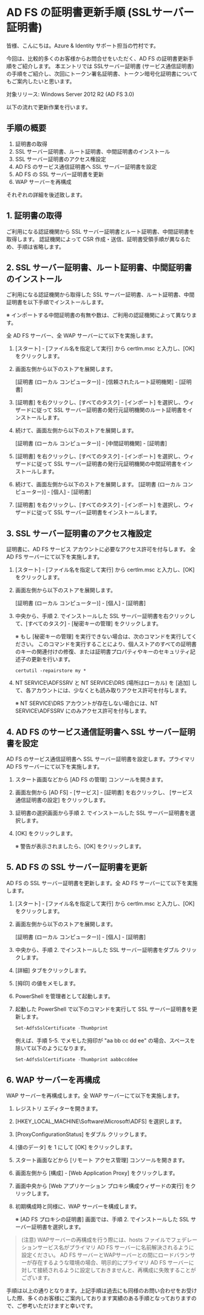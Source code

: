 # AD FS の証明書更新手順 (SSLサーバー証明書)

皆様、こんにちは。Azure & Identity サポート担当の竹村です。

今回は、比較的多くのお客様からお問合せをいただく、AD FS の証明書更新手順をご紹介します。
本エントリでは SSLサーバー証明書 (サービス通信証明書) の手順をご紹介し、次回にトークン署名証明書、トークン暗号化証明書についてもご案内したいと思います。
 
対象リリース: Windows Server 2012 R2 (AD FS 3.0)

以下の流れで更新作業を行います。
 
## 手順の概要

1. 証明書の取得
2. SSL サーバー証明書、ルート証明書、中間証明書のインストール
3. SSL サーバー証明書のアクセス権設定
4. AD FS のサービス通信証明書へ SSL サーバー証明書を設定
5. AD FS の SSL サーバー証明書を更新
6. WAP サーバーを再構成
 
それぞれの詳細を後述致します。

## 1. 証明書の取得

ご利用になる認証機関から SSL サーバー証明書とルート証明書、中間証明書を取得します。
認証機関によって CSR 作成・送信、証明書受領手順が異なるため、手順は省略します。

## 2. SSL サーバー証明書、ルート証明書、中間証明書のインストール

ご利用になる認証機関から取得した SSL サーバー証明書、ルート証明書、中間証明書を以下手順でインストールします。

※ インポートする中間証明書の有無や数は、ご利用の認証機関によって異なります。

全 AD FS サーバー、全 WAP サーバーにて以下を実施します。

1. [スタート] - [ファイル名を指定して実行] から certlm.msc と入力し、[OK] をクリックします。

2. 画面左側から以下のストアを展開します。

    [証明書 (ローカル コンピューター)] - [信頼されたルート証明機関] - [証明書]

3. [証明書] を右クリックし、[すべてのタスク] - [インポート] を選択し、ウィザードに従って SSL サーバー証明書の発行元証明機関のルート証明書をインストールします。

4. 続けて、画面左側から以下のストアを展開します。

    [証明書 (ローカル コンピューター)] - [中間証明機関] - [証明書]

5. [証明書] を右クリックし、[すべてのタスク] - [インポート] を選択し、ウィザードに従って SSL サーバー証明書の発行元証明機関の中間証明書をインストールします。

6. 続けて、画面左側から以下のストアを展開します。
[証明書 (ローカル コンピューター)] - [個人] - [証明書]

7. [証明書] を右クリックし、[すべてのタスク] - [インポート] を選択し、ウィザードに従って SSL サーバー証明書をインストールします。
 
## 3. SSL サーバー証明書のアクセス権設定

証明書に、AD FS サービス アカウントに必要なアクセス許可を付与します。
全 AD FS サーバーにて以下を実施します。

1. [スタート] - [ファイル名を指定して実行] から certlm.msc と入力し、[OK] をクリックします。

2. 画面左側から以下のストアを展開します。

    [証明書 (ローカル コンピューター)] - [個人] - [証明書]

3. 中央から、手順 2. でインストールした SSL サーバー証明書を右クリックして、[すべてのタスク] - [秘密キーの管理] をクリックします。

    ※ もし [秘密キーの管理] を実行できない場合は、次のコマンドを実行してください。    このコマンドを実行することにより、個人ストアのすべての証明書のキーの関連付けの修復、または証明書プロパティやキーのセキュリティ記述子の更新を行います。

    ```
    certutil -repairstore my *
    ```

4. NT SERVICE\ADFSSRV と NT SERVICE\DRS (場所はローカル) を [追加] して、各アカウントには、少なくとも読み取りアクセス許可を付与します。

    ※ NT SERVICE\DRS アカウントが存在しない場合には、NT SERVICE\ADFSSRV にのみアクセス許可を付与します。
 

## 4. AD FS のサービス通信証明書へ SSL サーバー証明書を設定

AD FS のサービス通信証明書へ SSL サーバー証明書を設定します。プライマリ AD FS サーバーにて以下を実施します。

1. スタート画面などから [AD FS の管理] コンソールを開きます。

2. 画面左側から [AD FS] - [サービス] - [証明書] を右クリックし、 [サービス通信証明書の設定] をクリックします。

3. 証明書の選択画面から手順 2. でインストールした SSL サーバー証明書を選択します。

4. [OK] をクリックします。

    ※ 警告が表示されましたら、[OK] をクリックします。
 
## 5. AD FS の SSL サーバー証明書を更新

AD FS の SSL サーバー証明書を更新します。全 AD FS サーバーにて以下を実施します。

1. [スタート] - [ファイル名を指定して実行] から certlm.msc と入力し、[OK] をクリックします。

2. 画面左側から以下のストアを展開します。

    [証明書 (ローカル コンピューター)] - [個人] - [証明書]

3. 中央から、手順 2. でインストールした SSL サーバー証明書をダブル クリックします。

4. [詳細] タブをクリックします。

5. [拇印] の値をメモします。

6. PowerShell を管理者として起動します。

7. 起動した PowerShell で以下のコマンドを実行して SSL サーバー証明書を更新します。

    ```powershell
    Set-AdfsSslCertificate -Thumbprint
    ```

    例えば、手順 5-5. でメモした拇印が "aa bb cc dd ee" の場合、スペースを除いて以下のようになります。

    ```powershell
    Set-AdfsSslCertificate -Thumbprint aabbccddee
    ```
 
## 6. WAP サーバーを再構成

WAP サーバーを再構成します。全 WAP サーバーにて以下を実施します。

1. レジストリ エディターを開きます。

2. [HKEY_LOCAL_MACHINE\Software\Microsoft\ADFS] を選択します。

3. [ProxyConfigurationStatus] をダブル クリックします。

4. [値のデータ] を 1 にして [OK] をクリックします。

5. スタート画面などから [リモート アクセス管理] コンソールを開きます。

6. 画面左側から [構成] - [Web Application Proxy] をクリックします。

7. 画面中央から [Web アプリケーション プロキシ構成ウィザードの実行] をクリックします。

8. 初期構成時と同様に、WAP サーバーを構成します。

    ※ [AD FS プロキシの証明書] 画面では、手順 2. でインストールした SSL サーバー証明書を選択します。
 
> (注意) WAPサーバーの再構成を行う際には、hosts ファイルでフェデレーションサービス名がプライマリ AD FS サーバーに名前解決されるように設定ください。
AD FS サーバーとWAPサーバーとの間にロードバランサーが存在するような環境の場合、明示的にプライマリ AD FS サーバーに対して接続されるように設定しておきませんと、再構成に失敗することがございます。
 
手順は以上の通りとなります。上記手順は過去にも同様のお問い合わせをお受けした際、多くのお客様にご案内しております実績のある手順となっておりますので、ご参考いただけますと幸いです。
